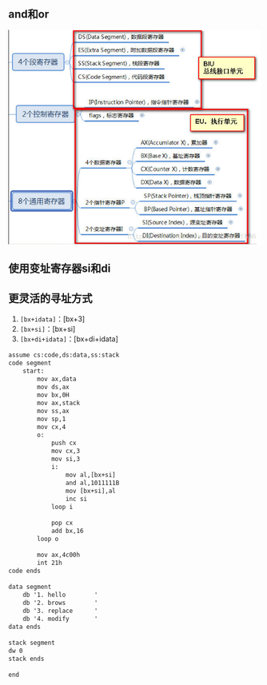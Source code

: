 ## and和or
<img src="./asserts/register.png"></img>

## 使用变址寄存器si和di
## 更灵活的寻址方式
1. `[bx+idata]`：[bx+3]
2. `[bx+si]`：[bx+si]
3. `[bx+di+idata]`：[bx+di+idata]

```
assume cs:code,ds:data,ss:stack
code segment
    start:
        mov ax,data
        mov ds,ax
        mov bx,0H
        mov ax,stack
        mov ss,ax
        mov sp,1
        mov cx,4
        o:
            push cx
            mov cx,3
            mov si,3
            i:
                mov al,[bx+si]
                and al,1011111B
                mov [bx+si],al
                inc si
            loop i

            pop cx
            add bx,16
        loop o

        mov ax,4c00h
        int 21h
code ends

data segment
    db '1. hello        '
    db '2. brows        '
    db '3. replace      '
    db '4. modify       '
data ends

stack segment
dw 0
stack ends

end
```